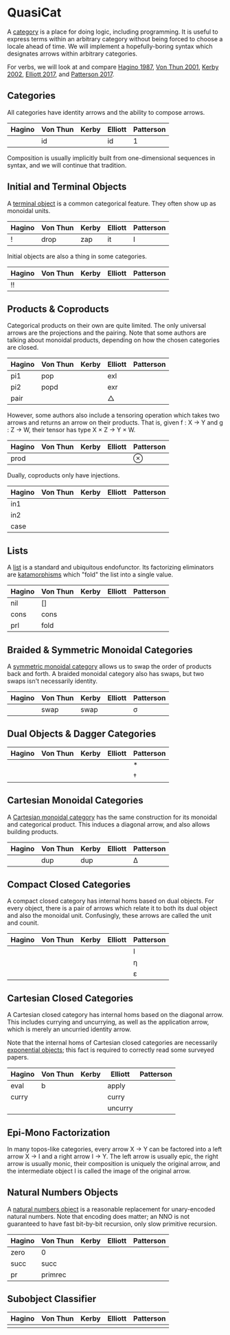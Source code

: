 # QuasiCat

A [category](https://ncatlab.org/nlab/show/category) is a place for doing
logic, including programming. It is useful to express terms within an
arbitrary category without being forced to choose a locale ahead of time. We
will implement a hopefully-boring syntax which designates arrows within
arbitrary categories.

For verbs, we will look at and compare [Hagino
1987](https://arxiv.org/abs/2010.05167), [Von Thun
2001](http://www.kevinalbrecht.com/code/joy-mirror/joy.html), [Kerby
2002](http://tunes.org/~iepos/joy.html), [Elliott
2017](http://conal.net/papers/compiling-to-categories/compiling-to-categories.pdf),
and [Patterson 2017](https://arxiv.org/abs/1706.00526).

## Categories

All categories have identity arrows and the ability to compose arrows.

| Hagino | Von Thun | Kerby | Elliott | Patterson |
|--------|----------|-------|---------|-----------|
|        | id       |       | id      | 1         |

Composition is usually implicitly built from one-dimensional sequences in
syntax, and we will continue that tradition.

## Initial and Terminal Objects

A [terminal object](https://ncatlab.org/nlab/show/terminal%20object) is a
common categorical feature. They often show up as monoidal units.

| Hagino | Von Thun | Kerby | Elliott | Patterson |
|--------|----------|-------|---------|-----------|
| !      | drop     | zap   | it      | I         |

Initial objects are also a thing in some categories.

| Hagino | Von Thun | Kerby | Elliott | Patterson |
|--------|----------|-------|---------|-----------|
| !!     |          |       |         |           |

## Products & Coproducts

Categorical products on their own are quite limited. The only universal arrows
are the projections and the pairing. Note that some authors are talking about
monoidal products, depending on how the chosen categories are closed.

| Hagino | Von Thun | Kerby | Elliott | Patterson |
|--------|----------|-------|---------|-----------|
| pi1    | pop      |       | exl     |           |
| pi2    | popd     |       | exr     |           |
| pair   |          |       | △       |           |

However, some authors also include a tensoring operation which takes two
arrows and returns an arrow on their products. That is, given f : X → Y and
g : Z → W, their tensor has type X × Z → Y × W.

| Hagino | Von Thun | Kerby | Elliott | Patterson |
|--------|----------|-------|---------|-----------|
| prod   |          |       |         | ⊗         |

Dually, coproducts only have injections.

| Hagino | Von Thun | Kerby | Elliott | Patterson |
|--------|----------|-------|---------|-----------|
| in1    |          |       |         |           |
| in2    |          |       |         |           |
| case   |          |       |         |           |

## Lists

A [list](https://en.wikipedia.org/wiki/List_(abstract_data_type)) is a
standard and ubiquitous endofunctor. Its factorizing eliminators are
[katamorphisms](https://en.wikipedia.org/wiki/Catamorphism) which "fold" the
list into a single value.

| Hagino | Von Thun | Kerby | Elliott | Patterson |
|--------|----------|-------|---------|-----------|
| nil    | []       |       |         |           |
| cons   | cons     |       |         |           |
| prl    | fold     |       |         |           |

## Braided & Symmetric Monoidal Categories

A [symmetric monoidal
category](https://ncatlab.org/nlab/show/symmetric+monoidal+category) allows us
to swap the order of products back and forth. A braided monoidal category also
has swaps, but two swaps isn't necessarily identity.

| Hagino | Von Thun | Kerby | Elliott | Patterson |
|--------|----------|-------|---------|-----------|
|        | swap     | swap  |         | σ         |

## Dual Objects & Dagger Categories

| Hagino | Von Thun | Kerby | Elliott | Patterson |
|--------|----------|-------|---------|-----------|
|        |          |       |         | *         |
|        |          |       |         | †         |

## Cartesian Monoidal Categories

A [Cartesian monoidal
category](https://ncatlab.org/nlab/show/cartesian+monoidal+category) has the
same construction for its monoidal and categorical product. This induces a
diagonal arrow, and also allows building products.

| Hagino | Von Thun | Kerby | Elliott | Patterson |
|--------|----------|-------|---------|-----------|
|        | dup      | dup   |         | ∆         |

## Compact Closed Categories

A compact closed category has internal homs based on dual objects. For every
object, there is a pair of arrows which relate it to both its dual object and
also the monoidal unit. Confusingly, these arrows are called the unit and
counit.

| Hagino | Von Thun | Kerby | Elliott | Patterson |
|--------|----------|-------|---------|-----------|
|        |          |       |         | I         |
|        |          |       |         | η         |
|        |          |       |         | ε         |

## Cartesian Closed Categories

A Cartesian closed category has internal homs based on the diagonal arrow.
This includes currying and uncurrying, as well as the application arrow, which
is merely an uncurried identity arrow.

Note that the internal homs of Cartesian closed categories are necessarily
[exponential objects](https://ncatlab.org/nlab/show/exponential%20object);
this fact is required to correctly read some surveyed papers.

| Hagino | Von Thun | Kerby | Elliott | Patterson |
|--------|----------|-------|---------|-----------|
| eval   | b        |       | apply   |           |
| curry  |          |       | curry   |           |
|        |          |       | uncurry |           |

## Epi-Mono Factorization

In many topos-like categories, every arrow X → Y can be factored into a left
arrow X → I and a right arrow I → Y. The left arrow is usually epic, the right
arrow is usually monic, their composition is uniquely the original arrow, and
the intermediate object I is called the image of the original arrow.

## Natural Numbers Objects

A [natural numbers
object](https://ncatlab.org/nlab/show/natural+numbers+object) is a reasonable
replacement for unary-encoded natural numbers. Note that encoding does matter;
an NNO is not guaranteed to have fast bit-by-bit recursion, only slow
primitive recursion.

| Hagino | Von Thun | Kerby | Elliott | Patterson |
|--------|----------|-------|---------|-----------|
| zero   | 0        |       |         |           |
| succ   | succ     |       |         |           |
| pr     | primrec  |       |         |           |

## Subobject Classifier


| Hagino | Von Thun | Kerby | Elliott | Patterson |
|--------|----------|-------|---------|-----------|
|        |          |       |         |           |
